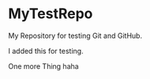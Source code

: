 # MyTestRepo
My Repository for testing Git and GitHub.

I added this for testing.

One more Thing haha
